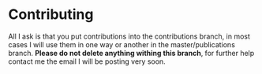 # Contributing

All I ask is that you put contributions into the contributions branch, in most cases I will use them in one way or another in the master/publications branch.
**Please do not delete anything withing this branch**, for further help contact me the email I will be posting very soon.
